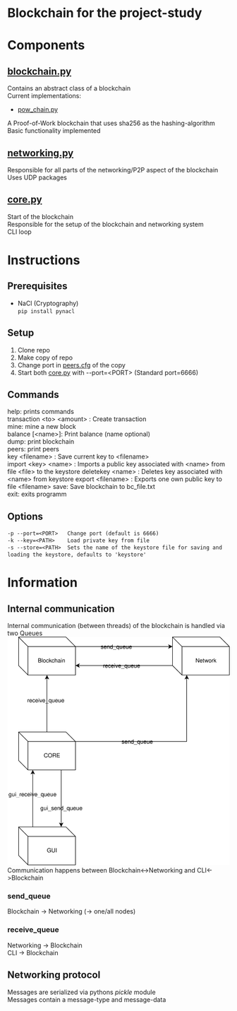 # Blockchain for the project-study

# Components

## [blockchain.py](./blockchain.py)

Contains an abstract class of a blockchain \
Current implementations:

* [pow_chain.py](./pow_chain.py)

A Proof-of-Work blockchain that uses sha256 as the hashing-algorithm \
Basic functionality implemented

## [networking.py](./networking.py)

Responsible for all parts of the networking/P2P aspect of the blockchain \
Uses UDP packages

## [core.py](./core.py)

Start of the blockchain \
Responsible for the setup of the blockchain and networking system \
CLI loop

# Instructions

## Prerequisites

* NaCl (Cryptography)\
 `pip install pynacl`

## Setup

1. Clone repo
2. Make copy of repo
3. Change port in [peers.cfg](./peers.cfg) of the copy
4. Start both [core.py](./core.py) with --port=\<PORT> (Standard port=6666)

## Commands

help: prints commands\
transaction \<to> \<amount> : Create transaction \
mine: mine a new block \
balance [\<name>]: Print balance (name optional) \
dump: print blockchain \
peers: print peers \
key \<filename> : Save current key to \<filename>\
import \<key> \<name> : Imports a public key associated with \<name> from file \<file> to the keystore
deletekey \<name> : Deletes key associated with \<name> from keystore
export \<filename> : Exports one own public key to file \<filename>
save: Save blockchain to bc_file.txt\
exit: exits programm

## Options

```
-p --port=<PORT>   Change port (default is 6666)
-k --key=<PATH>    Load private key from file
-s --store=<PATH>  Sets the name of the keystore file for saving and loading the keystore, defaults to 'keystore'
```

# Information

## Internal communication

Internal communication (between threads) of the blockchain is handled via two Queues \
<img src="./documentation/Blockchain_internal.svg">
Communication happens between Blockchain<->Networking and CLI<->Blockchain

### send_queue

Blockchain -> Networking (-> one/all nodes)

### receive_queue

Networking -> Blockchain \
CLI -> Blockchain

## Networking protocol

Messages are serialized via pythons _pickle_ module \
Messages contain a message-type and message-data